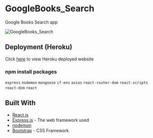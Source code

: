 # GoogleBooks_Search

Google Books Search app

![GoogleBooks_Search](#)

## Deployment (Heroku)

Click [here](#) to view Heroku deployed website

### npm install packages

`express`
`nodemon`
`mongoose`
`if-env`
`axios`
`react-router-dom`
`react-scripts`
`react-dom`
`react`

## Built With

- [React.js](https://reactjs.org/)
- [Express.js](http://www.dropwizard.io/1.0.2/docs/) - The web framework used
- [nodemon](https://nodemon.io/)
- [Bootstrap](https://getbootstrap.com/) - CSS Framework
